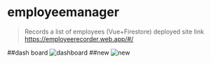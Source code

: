 # employeemanager

> Records a list of employees (Vue+Firestore)
>deployed site link https://employeerecorder.web.app/#/


##dash board
![dashboard](https://raw.githubusercontent.com/lwinmoehein/employeemanagersource/master/dashboard.jpg "dashboard")
##new
![new](https://raw.githubusercontent.com/lwinmoehein/employeemanagersource/master/new.jpg "new")
